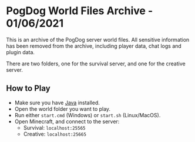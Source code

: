 # PogDog World Files Archive - 01/06/2021

This is an archive of the PogDog server world files.
All sensitive information has been removed from the archive, including player data, chat logs and plugin data.

There are two folders, one for the survival server, and one for the creative server.

## How to Play

- Make sure you have [Java](https://java.com/en/download/) installed.
- Open the world folder you want to play.
- Run either `start.cmd` (Windows) or `start.sh` (Linux/MacOS).
- Open Minecraft, and connect to the server:
  - Survival: `localhost:25565`
  - Creative: `localhost:25665`
